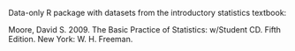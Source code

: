 Data-only R package with datasets from the introductory statistics textbook:

  Moore, David S. 2009. The Basic Practice of Statistics: w/Student CD. Fifth Edition. New York: W. H. Freeman.
